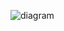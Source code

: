 ![diagram](https://github.com/IT21160066/Spring-boot-Rest-API/assets/99235576/2187b820-4079-4585-8f44-0c7f594e1800)
